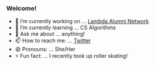 ### Welcome!



- 🔭 I’m currently working on ... [Lambda Alumni Network](https://github.com/Lambda-School-Labs/lan-fe-a)
- 🌱 I’m currently learning ... CS Algorithms
- 💬 Ask me about ... anything!
- 📫 How to reach me: ... [Twitter](https://twitter.com/tasha_webdev)
- 😄 Pronouns: ... She/Her
- ⚡ Fun fact: ... I recently took up roller skating! 
